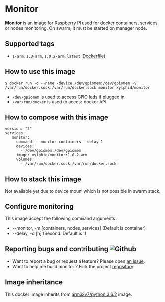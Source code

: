 # Monitor

**Monitor** is an image for Raspberry PI used for docker containers, services or nodes monitoring. On swarm, it must be started on manager node.

## Supported tags

* `1-arm`, `1.0-arm`, `1.0.2-arm`, `latest` ([Dockerfile](https://github.com/xylphid/dockers/blob/master/monitor/1/Dockerfile))

## How to use this image

`$ docker run -d --name -device /dev/gpiomem:/dev/gpiomem -v /var/run/docker.sock:/var/run/docker.sock monitor xylphid/monitor`

* `/dev/gpiomem` is used to access GPIO leds if plugged in
* `/var/run/docker` is used to access docker API

## How to compose with this image

    version: "2"
    services:
       monitor:
         command: --monitor containers --delay 1
         devices:
           - /dev/gpiomem:/dev/gpiomem
         image: xylphid/monitor:1.0.2-arm
         volumes:
           - /var/run/docker.sock:/var/run/docker.sock

## How to stack this image

Not available yet due to device mount which is not possible in swarm stack.

## Configure monitoring

This image accept the following command arguments :
* --monitor, -m [containers, nodes, services] (Default is container)
* --delay, -d [n] (Second. Default is 1)

## Reporting bugs and contributing ![Github](http://iconshow.me/media/images/ui/ios7-icons/png/24/social-github.png)

* Want to report a bug or request a feature? Please open [an issue](https://github.com/xylphid/docker-monitor/issues).
* Want to help me build monitor ? Fork the project [repository](https://github.com/xylphid/docker-monitor/) 

## Image inheritance

This docker image inherits from [arm32v7/python:3.6.2](https://hub.docker.com/r/arm32v7/python/) image.